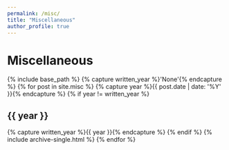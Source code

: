 ```yaml
---
permalink: /misc/
title: "Miscellaneous"
author_profile: true
---
```

# Miscellaneous

{% include base_path %}
{% capture written_year %}'None'{% endcapture %}
{% for post in site.misc %}
  {% capture year %}{{ post.date | date: '%Y' }}{% endcapture %}
  {% if year != written_year %}
    <h2 id="{{ year | slugify }}" class="archive__subtitle">{{ year }}</h2>
    {% capture written_year %}{{ year }}{% endcapture %}
  {% endif %}
  {% include archive-single.html %}
{% endfor %}